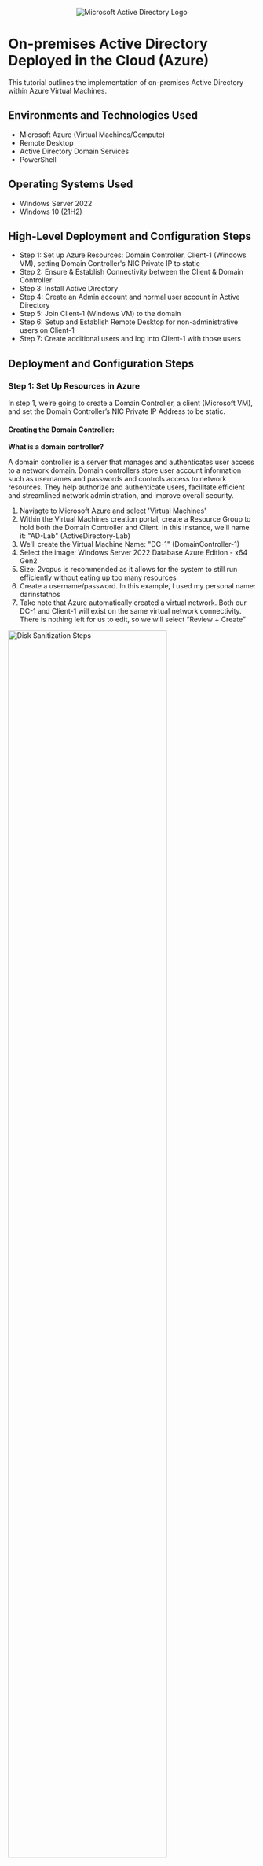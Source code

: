 <p align="center">
<img src="https://i.imgur.com/pU5A58S.png" alt="Microsoft Active Directory Logo"/>
</p>

<h1>On-premises Active Directory Deployed in the Cloud (Azure)</h1>
This tutorial outlines the implementation of on-premises Active Directory within Azure Virtual Machines.<br />


<h2>Environments and Technologies Used</h2>

- Microsoft Azure (Virtual Machines/Compute)
- Remote Desktop
- Active Directory Domain Services
- PowerShell

<h2>Operating Systems Used </h2>

- Windows Server 2022
- Windows 10 (21H2)

<h2>High-Level Deployment and Configuration Steps</h2>

- Step 1: Set up Azure Resources: Domain Controller, Client-1 (Windows VM), setting Domain Controller's NIC Private IP to static
- Step 2: Ensure & Establish Connectivity between the Client & Domain Controller
- Step 3: Install Active Directory
- Step 4: Create an Admin account and normal user account in Active Directory
- Step 5: Join Client-1 (Windows VM) to the domain
- Step 6: Setup and Establish Remote Desktop for non-administrative users on Client-1
- Step 7: Create additional users and log into Client-1 with those users


<h2>Deployment and Configuration Steps</h2>

<p>
  <h3>Step 1: Set Up Resources in Azure</h3>
  <p>In step 1, we’re going to create a Domain Controller, a client (Microsoft VM), and set the Domain Controller’s NIC Private IP Address to be static.</p>
  
  <h4>Creating the Domain Controller:</h4>
  <strong>What is a domain controller?</strong>
  <p>A domain controller is a server that manages and authenticates user access to a network domain. Domain controllers store user account information such as usernames and passwords and controls access to network resources. They help authorize and authenticate users, facilitate efficient and streamlined network administration, and improve overall security.</P>
  
  1. Naviagte to Microsoft Azure and select 'Virtual Machines'
  2. Within the Virtual Machines creation portal, create a Resource Group to hold both the Domain Controller and Client. In this instance, we'll name it: "AD-Lab" (ActiveDirectory-Lab)
  3. We'll create the Virtual Machine Name: "DC-1" (DomainController-1)
  4. Select the image: Windows Server 2022 Database Azure Edition - x64 Gen2
  5. Size: 2vcpus is recommended as it allows for the system to still run efficiently without eating up too many resources
  6. Create a username/password. In this example, I used my personal name: darinstathos
  7. Take note that Azure automatically created a virtual network. Both our DC-1 and Client-1 will exist on the same virtual network connectivity. There is nothing left for us to edit, so we will select “Review + Create”
  
<img src="https://i.imgur.com/0cDyCbn.png" height="80%" width="80%" alt="Disk Sanitization Steps"/>
<img src="https://i.imgur.com/OX1wCfK.png" height="80%" width="80%" alt="Disk Sanitization Steps"/>
<img src="https://i.imgur.com/cjHYVJ1.png" height="80%" width="80%" alt="Disk Sanitization Steps"/>

<p>We have now created the Domain Controller Virtual Machine. DC-1 will later be used as the central point for storing user accounts we create and managing/authenticating user access.</p>
<br />

  <h4>Creating our Client:</h4>
    <strong>What is the client?</strong>
    <p>The client, in relation to the domain controller, is a device that connects to the network domain and relies on the domain controller for user authentication, access permissions, etc. The domain controller is the 'big brain' the lets the device/client know what to do/who's allowed to do what. The client interacts with the domain controller to log in, access shared resources, etc.</p>
    <p>We're creating a client device (Microsoft Windows) to witness the borrowing of user account information from our Domain Controller</P>
    
1. Navigate to Microsoft Azure & select 'Virtual Machines'
2. Select the Resource Group: 'AD-Lab'
3. Virtual Machine Name: 'Client-1'
4. Select image: 'Windows 10 Pro, version 22H2 -x64Gen
5. Size: 2vcpus
6. Create a username/password: (Example: darinstathos)
7. Under licensing, check the box: "I can confirm I have eligible Windows 10/11 license with multi-tenant hosting rights."
8. Forward to the next page: Next: Disks >, Next: Networking > Take note that Client-1 was automatically put on the same network as DC-1. This is important so that the two can later communicate with one another. 
    
<img src="https://i.imgur.com/gOn48pL.png" height="80%" width="80%" alt="Disk Sanitization Steps"/>
<img src="https://i.imgur.com/13dDsO0.png" height="80%" width="80%" alt="Disk Sanitization Steps"/>
<img src="https://i.imgur.com/MT99vXJ.png" height="80%" width="80%" alt="Disk Sanitization Steps"/>
    
<br />

<h4>Setting Domain Controller's NIC Private IP Address to Static:</h4>
<strong>Why is it necessary to change the Private IP Address to Static?</strong>
<p>Whenever we create resources such as Virtual Machines within Azure, there are several other resources created alongside it. One of these resources are NICs (Network Interface Cards) which have IP addresses automatically assigned to them via a DHCP server hidden within Azure. As mentioned previously, domain controllers provide centralized management and organization over user accounts, access permissions, and security policies within a network. 

 Given that it plays such a crucial role in centralizing and streamlining networking, we want our network devices to always be able to locate it for consistent instruction and communication. A static IP address prevents potential disruptions caused by a dynamic IP address. Thus, we must change the IP address from dynamic to static (meaning it uses the same IP address).</P>

1. Navigate to Azure > 'Virtual Machines' > and select our Domain Controller "DC-1"
2. Select 'Networking' > Select 'Network Interface'
3. Select 'IP Configurations' > Select the current/only IPConfig there
4. Switch the assignment from 'Dynamic' to 'Static' and press 'Save'

<img src="https://i.imgur.com/DJmEXEB.png" height="80%" width="80%" alt="Disk Sanitization Steps"/>
<img src="https://i.imgur.com/DJmEXEB.png" height="80%" width="80%" alt="Disk Sanitization Steps"/>
<img src="https://i.imgur.com/DJmEXEB.png" height="80%" width="80%" alt="Disk Sanitization Steps"/>

We have now switched the Domain Controller's NIC Private IP Address to be static. Now, there is more peace of mind in knowing that devices that connect to the domain and rely on the Domain Controller for user access/information will have secure connection and communication. 
<br>

  <h3>Step 2: Ensure & Establish Connectivity between the Client and Domain Controller</h3>
  
  <p>The next step is to ensure connectivity between the Client and the Domain Controller. We want to make sure that our machines can talk to one another so that once we add users accounts to the DC-1, Client-1 will be able to access them.</p>
  
  <h4>Log into Client-1 VM</h4>
  <p>First, we’re going to log into the Client-1 VM. To do this, we must retrieve the Public IP Address and connect it to Remote Desktop Connection (if you’re using WindowsOS) or Microsoft Remote Desktop (if you’re using MacOS).</p>
  
  1. In the Azure Portal, navigate to 'Virtual Machines'
  2. Select 'Client-1'
  3. Copy the Public IP Address to clipboard (Example shown: [X.X.X,X]
  4. Open Remote Desktop Connection (Windows) or Microsoft Remote Desktop (MacOS: can be downloaded from App Store)
  5. Paste the IP address
  6. Log in using the username/password created earlier in step 1. In this example, my username is my name: darinstathos

<img src="https://i.imgur.com/DJmEXEB.png" height="80%" width="80%" alt="Disk Sanitization Steps"/>
<img src="https://i.imgur.com/DJmEXEB.png" height="80%" width="80%" alt="Disk Sanitization Steps"/>
<img src="https://i.imgur.com/DJmEXEB.png" height="80%" width="80%" alt="Disk Sanitization Steps"/>

<h4>Check Connectivity to Domain Controller (will fail at first attempt)</h4>
Now that we’ve logged into Client-1, we want to “ping” to our Domain Controller to make sure our machines can talk to one another/that there’s connectivity.

However, most likely, this “ping” will fail due to the Domain Controller’s firewall blocking ICMP traffic.

<strong>Why do firewalls sometimes block ICMP traffic?</strong>
Firewalls sometimes block ICMP (Internet Control Message Protocol) traffic as a security measure to protect against potential network vulnerabilities. ICMP traffic includes various types of messages, such as ping requests and error messages, which can be exploited for network scanning, denial-of-service attacks, or information disclosure. Blocking ICMP can help prevent these types of attacks and limit potential exposure of sensitive information. However, it's worth noting that ICMP is also used for legitimate network troubleshooting and diagnostic purposes, so firewall rules should be carefully configured to balance security and operational needs.

1. We need to get DC-1's private IP Address: Azure Portal > 'Virtual Machines' > DC-1
2. Copy the NIC Private IP Address. In this example, it's: 10.0.0.4
3. Navigate back to our Client-1 VM and open the command line in the search bar
4. Type: "ping -t 10.0.0.4" (-t means that it will ping continuously)
5. We can see the request failed/timed out because DC-1's firewall is preventing/blocking ICMP traffic from coming through

<img src="https://i.imgur.com/DJmEXEB.png" height="80%" width="80%" alt="Disk Sanitization Steps"/>
<img src="https://i.imgur.com/DJmEXEB.png" height="80%" width="80%" alt="Disk Sanitization Steps"/>

<h4>Open Up the Firewall</h4>
<p>Since we were unable to “ping”/connect to our Domain Controller, we must open up the firewall to allow ICMP traffic. To do this, we must connect/log into our Domain Controller VM and alter the settings.</p>

1. Navigate to Azure > 'Virtual Machines' > DC-1: Copy the Public IP Address
2. Open Remote Desktop Connection (Windows) or Microsoft Remote Desktop (MacOS) & paste the IP address and use the username/password created in Step 1
3. Inside of DC-1 VM, navigate to the search bar and type in “wf.msc” or “firewall”
4. Select “Inbound Rules” and filter by “Protocol” (since we’re looking for ICMP)
5. Enable Core Networking Diagnostics: ICMP Echo Request (ICMPv4-In)
6. Right click the two inbound rules > select “enable rule

<img src="https://i.imgur.com/DJmEXEB.png" height="80%" width="80%" alt="Disk Sanitization Steps"/>
<img src="https://i.imgur.com/DJmEXEB.png" height="80%" width="80%" alt="Disk Sanitization Steps"/>

<p>Now, when we go back to our Client-1 VM, if we left the command-line open, we can now see that the “pings” are coming through because we opened up the DC-1’s firewall to allow ICMP traffic.</p>

<img src="https://i.imgur.com/DJmEXEB.png" height="80%" width="80%" alt="Disk Sanitization Steps"/>

<h3>Step 3: Install Active Directory</h3>
<Strong>What is Active Directory and why is it important?</strong>
<p>Now that there has been connectivity established between DC-1 and Client-1, it’s time to install Active Directory.

In simple terms, Active Directory is like a phonebook or a directory for a network. It keeps track of all the users, computers, and other resources within a network domain. It helps manage user accounts, control access to resources, and enforce security policies, making it easier for network administrators to organize and manage their network effectively.</p>

1. Log into DC-1 VM using the Public IP Address & username/password
2. Once inside DC-1, use the search bar to go to Service Manager
3. Select “Add roles and features” > Hit ‘next’ on everything until you reach & select <strong>Active Directory Domain Services</strong>
4. Add the features > continue to press ‘Next’ on everything > select ‘Install’ 

<img src="https://i.imgur.com/DJmEXEB.png" height="80%" width="80%" alt="Disk Sanitization Steps"/>
<img src="https://i.imgur.com/DJmEXEB.png" height="80%" width="80%" alt="Disk Sanitization Steps"/>

We now have Active Directory installed on DC-1. However, we are not finished yet. We need to set up an actual domain. 

<h4>Promote as a DC: Setup a New Forest as mydomain.com (Domain can actually be anything. Mydomain.com is an example)</h4>

<p>We have installed Active Directory but the next step is to set up an actual domain. Setting up a domain means there is an address for a particular organization to unite under. This domain is attached to permitted users, allowing users to access various clients/devices on the network. 
  
  For example, if you work for a large accounting firm or you're in school, you're given a username with a domain attached to it. You can then take your username and log into any computer on campus or in the office. Example: dstathos@univerity.edu or dstathos@accountingfirm.com</p>
  
  For this example, we are using "mydomain.com". However, any domain is suitable. 
  
  1. Go to DC-1 VM > open Service Manager > select the Notifications flag in the top right-hand corner
  2. Select: "Promote this server to be a domain controller"
  3. Select: “Add a new forest” > Input the domain name of choice (example: mydomain.com) > Select: “Next” 
  4. Input a password for the sake of continuing forward with “Next” although it won’t be used in this lab > Continue pressing ‘Next’ until you reach the ‘Install’ button

<img src="https://i.imgur.com/DJmEXEB.png" height="80%" width="80%" alt="Disk Sanitization Steps"/>
<img src="https://i.imgur.com/DJmEXEB.png" height="80%" width="80%" alt="Disk Sanitization Steps"/>
<img src="https://i.imgur.com/DJmEXEB.png" height="80%" width="80%" alt="Disk Sanitization Steps"/>

<h4>Restart & Log back into DC-1 as user: mydomain.com\[username]</h4>

1. It is normal for the computer to need to restart. When the computer restarts, if the IP address changes, we are sure to navigate to Azure Portal and copy the DC-1 Public IP address. We set the Private IP address to be static, but it’s possible for the Public IP to change.</p>
2. Once booted out, we can log back into DC-1 using the domain we have now set up: mydomain.com\darinstathos (or) darinstathos@mydomain.com
3. DC-1 is now officially a domain controller [[group policy]]

<img src="https://i.imgur.com/DJmEXEB.png" height="80%" width="80%" alt="Disk Sanitization Steps"/>
<img src="https://i.imgur.com/DJmEXEB.png" height="80%" width="80%" alt="Disk Sanitization Steps"/>

<h3>Step 4: Create an Admin and a Normal User Account in Active Directory</h3>
<p>Now that Active Directory has been installed, our Domain Controller became official with its domain, it’s now time to create an admin and normal user account in AD.
  Admins are able to create, modify, and delete user accounte, manage access permissions, etc. They can configure and enforce security policies such as password requirements and account lockout settings. They can also manage the structure of the domain, delegate admin tasks, etc.</p>
  
  <h4>Creating Organizational Units: Employees and Admins</h4>
  1. Inside DC-1 VM, navigate to ‘Active Directory Users and Computers’
- We can do this two ways: 
* Go to Service Manager > Tools (upper right-hand corner) > Active Directory Users and Computers
* Search bar > Type: Active Directory Users and Computers

2. We can see the domain we created: "mydomain.com". Now, we’re going to create organizational units to place our employees and admins.
3. Right click on “mydomain.com” (or whatever name you decided to give your domain) > 'New' > 'Organizational Unit'
4. We will create an organizational for _EMPLOYEES and for _ADMINS

<img src="https://i.imgur.com/DJmEXEB.png" height="80%" width="80%" alt="Disk Sanitization Steps"/>
<img src="https://i.imgur.com/DJmEXEB.png" height="80%" width="80%" alt="Disk Sanitization Steps"/>

<h4>Creating an Employee/Admin & then Assigning Role of Admin</h4>
<p>Now that we have our organizational units, we want to create an Admin and assign them the role of “Admin” so that they can fulfill admin duties.</p>

1. Inside of _ADMINS: right click > ‘New’ > ‘Users’
2. We will give our admin the name of “Jane Doe” and her login username shall be jane_admin@mydomain.com. 
3. Ideally, we’d like for the user to change their password every time for security purposes. However, for the sake of this exercise, we will select for the password to never expire. 

<p>Now that jane_admin has been created, we must give her the role of ‘Admin’. Currently, just because she was created inside of an organizational unit folder called “_ADMINS” doesn’t mean her title carries substance or authority yet. We shall grant her authority right now. We’ll add Jane Doe to the Domain Admins Security Group.</p>

4. Right click Jane Doe > Properties > Member Of > Add > Domain Admins [Enter Key & Check Names] > Apply & OK

<p>In Active Directory Users and Computers, "Domain Admins" is a default group that holds administrative privileges over the entire domain. Members of the Domain Admins group have full control and unrestricted access to all resources within the domain. They can perform tasks such as creating, modifying, or deleting user accounts, managing group memberships, configuring security policies, and managing domain-wide settings. Essentially, Domain Admins have the highest level of administrative authority within the Active Directory domain and are responsible for managing and maintaining the domain infrastructure.</p>

<img src="https://i.imgur.com/DJmEXEB.png" height="80%" width="80%" alt="Disk Sanitization Steps"/>
<img src="https://i.imgur.com/DJmEXEB.png" height="80%" width="80%" alt="Disk Sanitization Steps"/>
<img src="https://i.imgur.com/DJmEXEB.png" height="80%" width="80%" alt="Disk Sanitization Steps"/>
<img src="https://i.imgur.com/DJmEXEB.png" height="80%" width="80%" alt="Disk Sanitization Steps"/>

<h4>Log Out of DC-1 and Log In as New Admin</h4>

<p>Now that Jane Doe is an admin, we can log out of our Domain Controller and log back in as Jane Doe.</p>
username: jane_admin@mydomain.com (or) mydomain.com\jane_admin

<img src="https://i.imgur.com/DJmEXEB.png" height="80%" width="80%" alt="Disk Sanitization Steps"/>

<h3>Step 5: Join Client-1 (Windows VM) to the Domain</h3>

<h4>Set Client-1's DNS settings to the DC-1's Private IP Address + Restart</h4>

<p>It’s time to now connect Client-1 to the domain (mydomain.com). During this entire time, our client-1 hasn’t been doing much as we’ve been setting up DC-1. Once Client-1 is added to the domain, Client-1 can retrieve/connect to user information stored in DC-1. Client-1 is like one of the computers you'd find in an office building or on a university campus. Once connected to the domain, any/all authorized registered users may log into it if their data is stored on the Domain Controller. </p>

<p>Setting a client's DNS settings to the domain controller's private IP address is important because it helps the client find and connect to important resources within a network. It ensures that the client can communicate with the domain controller for things like logging in, accessing shared files and printers, and finding other computers on the network. It's like having the right address book entry to reach the central hub of the network, making everything work smoothly.</p>

1. Go to Azure Portal > 'Virtual Machines' > DC-1 VM > Copy the Private IP address in the Overview (in this example: 10.0.0.4)
2. Go to Client-1 VM > Networking > Network Interface 
3. DNS Servers > Custom > Set to DC-1’s Private IP address (in this example: 10.0.0.4) > Save

<p>Now that we’ve changed Client-1’s DNS settings, we want to solidify this. We are going to flush any/all previous local dns cache on Client-1 so they we know it’ll definitely be set to our DC-1 Private IP.</p>

4. Client-1 VM Overview > Select "Restart" to flush dns cache 

<img src="https://i.imgur.com/DJmEXEB.png" height="80%" width="80%" alt="Disk Sanitization Steps"/>
<img src="https://i.imgur.com/DJmEXEB.png" height="80%" width="80%" alt="Disk Sanitization Steps"/>
<img src="https://i.imgur.com/DJmEXEB.png" height="80%" width="80%" alt="Disk Sanitization Steps"/>

<h4>Join Client-1 to the Domain and Re-login as Admin</h4>

<p>Now it’s time to actually add Client-1 onto the domain. We’re going to login with the original user we created in the beginning, join Client-1 to the domain, and once Client-1 is on the domain, we are able to use our admin Jane Doe.</p>

1. Log back into Client-1 VM with original user from Step 1. In this example, it's my name: darinstathos
2. Right click the Windows icon > 'System' 
3. Rename this PC > Advanced > Change > Domain
4. Change the domain to: mydomain.com (or whatever domain you'd like)

<p>Since we altered the DNS settings earlier so that it matches DC-1’s private IP address, Client-1 will be able to recognize this domain.</p>

5. We’ll be prompted to log in as Jane Admin (mydomain.com\jane_admin) and when this happens, our computer will be prompted to restart
6. We can now log in to Client-1 as Jane Admin because Client-1 is shares the same domain network as the Domain Controller.

<img src="https://i.imgur.com/DJmEXEB.png" height="80%" width="80%" alt="Disk Sanitization Steps"/>
<img src="https://i.imgur.com/DJmEXEB.png" height="80%" width="80%" alt="Disk Sanitization Steps"/>
<img src="https://i.imgur.com/DJmEXEB.png" height="80%" width="80%" alt="Disk Sanitization Steps"/>

<h3>Step 6: Setup and Establish Remote Desktop for Non-Administrative Users on Client-1</h3>

<p>We're going to set it up so all domain users can remote login into Client-1. Right now, only admins can do this.</p>

1. Inside Client-1 VM: Right click Windows icon at bottom of screen > system properties
2. Remote desktop > Select Users that can remotely access PC > add > Domain Users > OK
3. You can now log into Client-1 as a normal, non-administrative user now

<p>**Side notes:
  * If you go inside DC-1 VM > Active Directory Users and Computers > Users > Domain Users > Members: that’s where everyone is and where everyone will get added automatically 
  *  Group Policy allows us to do this remotely and with MANY computers (hundred or thousands of computers instantly instead of logging into each computer one by one), but that’s beyond the scope of here


<h3>Step 7: Create additional users and log into Client-1 with those users</h3>

<p>Now that we’ve set it up so non-administrator users (regular users) can access Client-1, we’re going to put this into action by creating many users and logging into Client-1 with one of those users.</p>

1. Log into DC-1 VM as Jane Doe: mydomain.com\jane_admin
2. Use the search bar to open up Powershell ISE, right click to run as administrator

<p>PowerShell ISE (Integrated Scripting Environment) is a user-friendly graphical tool provided by Microsoft for writing, testing, and executing PowerShell scripts. It provides an interactive and simplified environment for individuals, including IT professionals and system administrators, to automate tasks, manage systems, and perform various administrative tasks using the PowerShell scripting language. Think of it as a coding workspace with helpful features that make it easier to create and run PowerShell commands and scripts.</p>

3. Create a new file > Copy/Paste the script below. This code allows us to create random usernames quickly > Run the script
4. Random usernames are now being created

 # ----- Edit these Variables for your own Use Case ----- #
$PASSWORD_FOR_USERS   = "Password1"
$NUMBER_OF_ACCOUNTS_TO_CREATE = 10000
# ------------------------------------------------------ #

Function generate-random-name() {
    $consonants = @('b','c','d','f','g','h','j','k','l','m','n','p','q','r','s','t','v','w','x','z')
    $vowels = @('a','e','i','o','u','y')
    $nameLength = Get-Random -Minimum 3 -Maximum 7
    $count = 0
    $name = ""

    while ($count -lt $nameLength) {
        if ($($count % 2) -eq 0) {
            $name += $consonants[$(Get-Random -Minimum 0 -Maximum $($consonants.Count - 1))]
        }
        else {
            $name += $vowels[$(Get-Random -Minimum 0 -Maximum $($vowels.Count - 1))]
        }
        $count++
    }

    return $name

}



$count = 1
while ($count -lt $NUMBER_OF_ACCOUNTS_TO_CREATE) {
    $fisrtName = generate-random-name
    $lastName = generate-random-name
    $username = $fisrtName + '.' + $lastName
    $password = ConvertTo-SecureString $PASSWORD_FOR_USERS -AsPlainText -Force

    Write-Host "Creating user: $($username)" -BackgroundColor Black -ForegroundColor Cyan
    
    New-AdUser -AccountPassword $password `
               -GivenName $firstName `
               -Surname $lastName `
               -DisplayName $username `
               -Name $username `
               -EmployeeID $username `
               -PasswordNeverExpires $true `
               -Path "ou=_EMPLOYEES,$(([ADSI]`"").distinguishedName)" `
               -Enabled $true
    $count++
}

5. If we go back to DC-1 VM > Active Directory Users and Computers > _EMPLOYEES > Refresh: all the names are being dumped in there 
6. We will choose one of these users and log into Client-1 VM with it. In this example, we will use username: Duna.lin (password: Password1)

<img src="https://i.imgur.com/DJmEXEB.png" height="80%" width="80%" alt="Disk Sanitization Steps"/>
<img src="https://i.imgur.com/DJmEXEB.png" height="80%" width="80%" alt="Disk Sanitization Steps"/>
<img src="https://i.imgur.com/DJmEXEB.png" height="80%" width="80%" alt="Disk Sanitization Steps"/>





